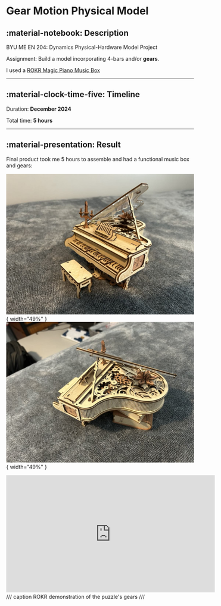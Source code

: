 # Gear Motion Physical Model

## :material-notebook: Description

BYU ME EN 204: Dynamics Physical-Hardware Model Project

Assignment: Build a model incorporating 4-bars and/or **gears**.

I used a [ROKR Magic Piano Music Box](https://www.amazon.com/ROKR-3D-Puzzles-Adults-Building/dp/B0C7KR7PGL/ref=sr_1_2_sspa?crid=1HINSLQYJN63M&dib=eyJ2IjoiMSJ9.qFGqIawgEkMPiZesbgn8nBioGnMXt8SOJ03TJXYI9NWIcwWR8ZIpaxPyz6mL0TowHPXz0uLQYvmB6-_cyA-0WKP17V8ipIjpNWVBzg3xaKC3KjDaMUEhuRuXbj03d7q2cepVaeUsUm9d8DQUV8CLXcjiZRcIOdS8p0V6CSddvF32wFZZJ3CUkMsMGtKOgZTc49ueKA8LG7-nsrANOEVy-RRazOxZni-ZjGhoD5xAgGmD8I2L3I6Ilz1yUO03JDmflp3hUNBSQT3fYjiQwPSa6PMkwRzhn6_O1Hxi9g2dgtI.u5M11adWO2aB9sULb9M06hNFlBtut_LWFjXIO5jKAp0&dib_tag=se&keywords=wooden%2Bgear%2Bpiano&qid=1749998368&s=toys-and-games&sprefix=wooden%2Bgear%2Bpiano%2Ctoys-and-games%2C117&sr=1-2-spons&sp_csd=d2lkZ2V0TmFtZT1zcF9hdGY&th=1)

***

## :material-clock-time-five: Timeline

Duration: **December 2024**

Total time: **5 hours**

***

## :material-presentation: Result

Final product took me 5 hours to assemble and had a functional music box and gears: 

![Piano1](assets/gear-motion/Gear1.jpg){ width="49%" }
![Piano2](assets/gear-motion/Gear2.jpg){ width="49%" }


<iframe width="560" height="315" src="https://www.youtube.com/embed/KMZZUUxaWYE?si=eP0KX6GRR9IzTqtH" title="YouTube video player" frameborder="0" allow="accelerometer; autoplay; clipboard-write; encrypted-media; gyroscope; picture-in-picture; web-share" referrerpolicy="strict-origin-when-cross-origin" allowfullscreen></iframe>
/// caption
ROKR demonstration of the puzzle's gears
///